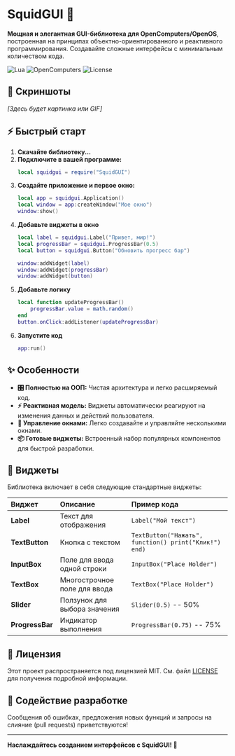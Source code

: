 # SquidGUI 🦑

**Мощная и элегантная GUI-библиотека для OpenComputers/OpenOS**, построенная на принципах объектно-ориентированного и реактивного программирования. Создавайте сложные интерфейсы с минимальным количеством кода.

![Lua](https://img.shields.io/badge/Made%20with-Lua-blue?logo=lua)
![OpenComputers](https://img.shields.io/badge/For-OpenComputers-orange)
![License](https://img.shields.io/badge/License-MIT-green.svg)

## 📸 Скриншоты

*[Здесь будет картинка или GIF]*

## ⚡ Быстрый старт

1.  **Скачайте библиотеку...**
2.  **Подключите в вашей программе:**
    ```lua
    local squidgui = require("SquidGUI")
    ```
3.  **Создайте приложение и первое окно:**
    ```lua
    local app = squidgui.Application()
    local window = app:createWindow("Мое окно")
    window:show()
    ```
4.  **Добавьте виджеты в окно**
    ```lua
    local label = squidgui.Label("Привет, мир!")
    local progressBar = squidgui.ProgressBar(0.5)
    local button = squidgui.Button("Обновить прогресс бар")

    window:addWidget(label)
    window:addWidget(progressBar)
    window:addWidget(button)
    ```
5.  **Добавьте логику**
    ```lua
    local function updateProgressBar()
        progressBar.value = math.random()
    end
    button.onClick:addListener(updateProgressBar)
    ```
6. **Запустите код**
    ```lua
    app:run()
    ```

## ✨ Особенности

-   **🎛️ Полностью на ООП:** Чистая архитектура и легко расширяемый код.
-   **⚡ Реактивная модель:** Виджеты автоматически реагируют на изменения данных и действий пользователя.
-   **📁 Управление окнами:** Легко создавайте и управляйте несколькими окнами.
-   **📦 Готовые виджеты:** Встроенный набор популярных компонентов для быстрой разработки.

## 🧩 Виджеты

Библиотека включает в себя следующие стандартные виджеты:

| Виджет | Описание | Пример кода |
| :--- | :--- | :--- |
| **Label** | Текст для отображения | `Label("Мой текст")` |
| **TextButton** | Кнопка с текстом | `TextButton("Нажать", function() print("Клик!") end)` |
| **InputBox** | Поле для ввода одной строки | `InputBox("Place Holder")` |
| **TextBox** | Многострочное поле для ввода | `TextBox("Place Holder")` |
| **Slider** | Ползунок для выбора значения | `Slider(0.5)` -- 50% |
| **ProgressBar** | Индикатор выполнения | `ProgressBar(0.75)` -- 75% |

## 📜 Лицензия

Этот проект распространяется под лицензией MIT. См. файл [LICENSE](LICENSE) для получения подробной информации.

## 🤝 Содействие разработке

Сообщения об ошибках, предложения новых функций и запросы на слияние (pull requests) приветствуются!

---

**Наслаждайтесь созданием интерфейсов с SquidGUI! 🦑**
